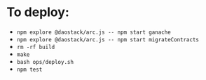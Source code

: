 
# To deploy:

 - `npm explore @daostack/arc.js -- npm start ganache`
 - `npm explore @daostack/arc.js -- npm start migrateContracts`
 - `rm -rf build`
 - `make`
 - `bash ops/deploy.sh`
 - `npm test`

